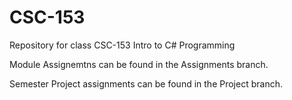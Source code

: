 # CSC-153
Repository for class CSC-153 Intro to C# Programming

Module Assignemtns can be found in the Assignments branch.

Semester Project assignments can be found in the Project branch.
